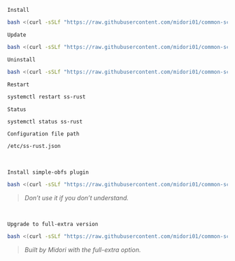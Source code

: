 `Install`
```bash
bash <(curl -sSLf "https://raw.githubusercontent.com/midori01/common-scripts/main/shadowsocks/install.sh")
```
`Update`
```bash
bash <(curl -sSLf "https://raw.githubusercontent.com/midori01/common-scripts/main/shadowsocks/install.sh") update
```
`Uninstall`
```bash
bash <(curl -sSLf "https://raw.githubusercontent.com/midori01/common-scripts/main/shadowsocks/install.sh") uninstall
```
`Restart`
```bash
systemctl restart ss-rust
```
`Status`
```bash
systemctl status ss-rust
```
`Configuration file path`
```bash
/etc/ss-rust.json
```

<br>

`Install simple-obfs plugin`
```bash
bash <(curl -sSLf "https://raw.githubusercontent.com/midori01/common-scripts/main/shadowsocks/install.sh") obfs
```
> _Don’t use it if you don’t understand._

<br>

`Upgrade to full-extra version`
```bash
bash <(curl -sSLf "https://raw.githubusercontent.com/midori01/common-scripts/main/shadowsocks/install.sh") update full-extra
```
> _Built by Midori with the full-extra option._
